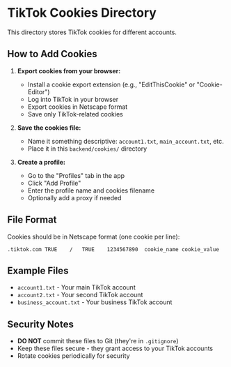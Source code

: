 # TikTok Cookies Directory

This directory stores TikTok cookies for different accounts.

## How to Add Cookies

1. **Export cookies from your browser:**
   - Install a cookie export extension (e.g., "EditThisCookie" or "Cookie-Editor")
   - Log into TikTok in your browser
   - Export cookies in Netscape format
   - Save only TikTok-related cookies

2. **Save the cookies file:**
   - Name it something descriptive: `account1.txt`, `main_account.txt`, etc.
   - Place it in this `backend/cookies/` directory

3. **Create a profile:**
   - Go to the "Profiles" tab in the app
   - Click "Add Profile"
   - Enter the profile name and cookies filename
   - Optionally add a proxy if needed

## File Format

Cookies should be in Netscape format (one cookie per line):
```
.tiktok.com	TRUE	/	TRUE	1234567890	cookie_name	cookie_value
```

## Example Files

- `account1.txt` - Your main TikTok account
- `account2.txt` - Your second TikTok account
- `business_account.txt` - Your business TikTok account

## Security Notes

- **DO NOT** commit these files to Git (they're in `.gitignore`)
- Keep these files secure - they grant access to your TikTok accounts
- Rotate cookies periodically for security

